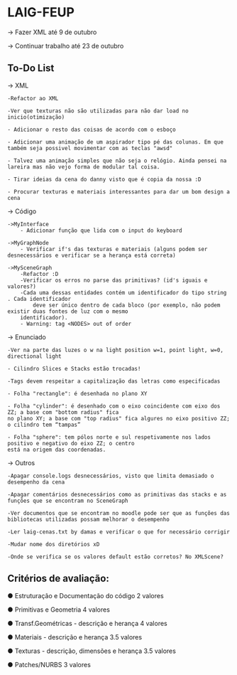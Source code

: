 # LAIG-FEUP

-> Fazer XML até 9 de outubro

-> Continuar trabalho até 23 de outubro

## To-Do List
-> XML

	-Refactor ao XML
	
	-Ver que texturas não são utilizadas para não dar load no inicio(otimização)
	
	- Adicionar o resto das coisas de acordo com o esboço
	
	- Adicionar uma animação de um aspirador tipo pé das colunas. Em que também seja possivel movimentar com as teclas "awsd"
	
	- Talvez uma animação simples que não seja o relógio. Ainda pensei na lareira mas não vejo forma de modular tal coisa.
	
	- Tirar ideias da cena do danny visto que é copia da nossa :D
	
	- Procurar texturas e materiais interessantes para dar um bom design a cena
	

-> Código

	->MyInterface
		- Adicionar função que lida com o input do keyboard
	
	->MyGraphNode
		- Verificar if's das texturas e materiais (alguns podem ser desnecessários e verificar se a herança está correta)
		
	->MySceneGraph
		-Refactor :D
		-Verificar os erros no parse das primitivas? (id's iguais e valores?)
		-Cada uma dessas entidades contém um identificador do tipo string . Cada identificador
			deve ser único dentro de cada bloco (por exemplo, não podem existir duas fontes de luz com o mesmo
		identificador).
		- Warning: tag <NODES> out of order

		
-> Enunciado

	-Ver na parte das luzes o w na light position w=1, point light, w=0, directional light
	
	- Cilindro Slices e Stacks estão trocadas! 
	
	-Tags devem respeitar a capitalização das letras como especificadas
	
	- Folha "rectangle": é desenhada no plano XY
	
	- Folha "cylinder": é desenhado com o eixo coincidente com eixo dos ZZ; a base com "bottom radius" fica
	no plano XY; a base com "top radius" fica algures no eixo positivo ZZ; o cilindro tem “tampas”
	
	- Folha "sphere": tem pólos norte e sul respetivamente nos lados positivo e negativo do eixo ZZ; o centro
	está na origem das coordenadas.
	
		
-> Outros

	-Apagar console.logs desnecessários, visto que limita demasiado o desempenho da cena
	
	-Apagar comentários desnecessários como as primitivas das stacks e as funções que se encontram no SceneGraph
	
	-Ver documentos que se encontram no moodle pode ser que as funções das bibliotecas utilizadas possam melhorar o desempenho
	
	-Ler laig-cenas.txt by damas e verificar o que for necessário corrigir
	
	-Mudar nome dos diretórios xD
	
	-Onde se verifica se os valores default estão corretos? No XMLScene?
		
		
## Critérios de avaliação:
● Estruturação e Documentação do código 2 valores

● Primitivas e Geometria 4 valores

● Transf.Geométricas - descrição e herança 4 valores

● Materiais - descrição e herança 3.5 valores

● Texturas - descrição, dimensões e herança 3.5 valores

● Patches/NURBS 3 valores
